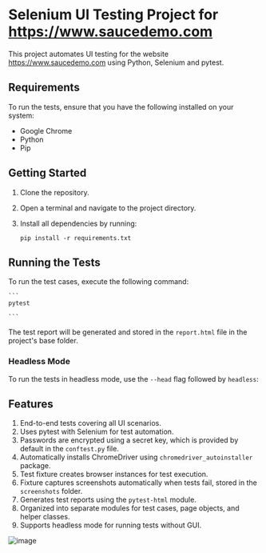 # Selenium UI Testing Project for https://www.saucedemo.com

This project automates UI testing for the website https://www.saucedemo.com using Python, Selenium and pytest.

## Requirements

To run the tests, ensure that you have the following installed on your system:

- Google Chrome
- Python
- Pip

## Getting Started

1. Clone the repository.
2. Open a terminal and navigate to the project directory.
3. Install all dependencies by running:

    ```
    pip install -r requirements.txt
    ```

## Running the Tests

To run the test cases, execute the following command:

    ```
    pytest
    
    ```


The test report will be generated and stored in the `report.html` file in the project's base folder.

### Headless Mode

To run the tests in headless mode, use the `--head` flag followed by `headless`:


## Features

1. End-to-end tests covering all UI scenarios.
2. Uses pytest with Selenium for test automation.
3. Passwords are encrypted using a secret key, which is provided by default in the `conftest.py` file.
4. Automatically installs ChromeDriver using `chromedriver_autoinstaller` package.
5. Test fixture creates browser instances for test execution.
6. Fixture captures screenshots automatically when tests fail, stored in the `screenshots` folder.
7. Generates test reports using the `pytest-html` module.
8. Organized into separate modules for test cases, page objects, and helper classes.
9. Supports headless mode for running tests without GUI.


![image](https://github.com/AlphaAmbush/SeleniumProject/assets/89270361/999286e0-3f53-45d0-a15b-e480be1b1c2f)

